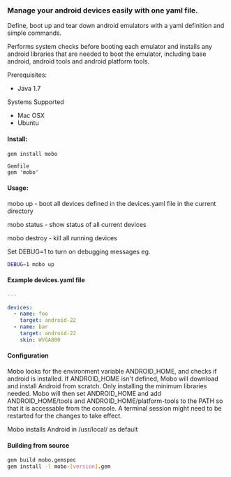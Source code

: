 ### Manage your android devices easily with one yaml file.

Define, boot up and tear down android emulators with a yaml definition and simple commands. 

Performs system checks before booting each emulator and installs any android libraries that are needed to boot the emulator, including base android, android tools and android platform tools.

Prerequisites:
  - Java 1.7

Systems Supported
  - Mac OSX
  - Ubuntu

#### Install:
```bash
gem install mobo
```

```
Gemfile
gem 'mobo'
```

#### Usage:

  mobo up      - boot all devices defined in the devices.yaml file in the current directory

  mobo status  - show status of all current devices

  mobo destroy - kill all running devices

  Set DEBUG=1 to turn on debugging messages eg. 
  ```bash
  DEBUG=1 mobo up
  ```

#### Example devices.yaml file
```yaml
---

devices:
  - name: foo
    target: android-22
  - name: bar
    target: android-22
    skin: WVGA800
```

#### Configuration

Mobo looks for the environment variable ANDROID_HOME, and checks if android is installed.
If ANDROID_HOME isn't defined, Mobo will download and install Android from scratch. Only installing the minimum libraries needed.
Mobo will then set ANDROID_HOME and add ANDROID_HOME/tools and ANDROID_HOME/platform-tools to the PATH so that it is accessable from the console.
A terminal session might need to be restarted for the changes to take effect.


Mobo installs Android in /usr/local/<android-sdk-name> as default

#### Building from source
```bash
gem build mobo.gemspec
gem install -l mobo-[version].gem
```
